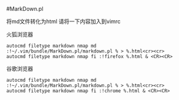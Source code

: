 #MarkDown.pl

将md文件转化为html
请将一下内容加入到vimrc

火狐浏览器

```vim
autocmd filetype markdown nmap md :!~/.vim/bundle/MarkDown.pl/markdown.pl % > %.html<cr><cr>
autocmd filetype markdown nmap fi :!firefox %.html & <CR><CR>
```

谷歌浏览器

```vim
autocmd filetype markdown nmap md :!~/.vim/bundle/MarkDown.pl/markdown.pl % > %.html<cr><cr>
autocmd filetype markdown nmap fi :!chrome %.html & <CR><CR>
```
